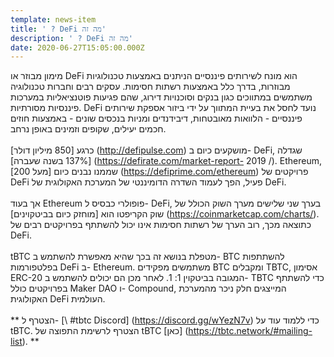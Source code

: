```yaml
---
template: news-item
title: ' ? DeFi מה זה'
description: ' ? DeFi מה זה'
date: 2020-06-27T15:05:00.000Z
---
```

מימון מבוזר או DeFi הוא מונח לשירותים פיננסיים הניתנים באמצעות טכנולוגיות מבוזרות, בדרך כלל באמצעות רשתות חסימות. עסקים רבים וחברות טכנולוגיה משתמשים במתווכים כגון בנקים וסוכנויות דירוג, שהם פגיעות פוטנציאליות במערכות פיננסיות מסורתיות. DeFi נועד לחסל את בעיית המתווך על ידי ביזור אספקת שירותים פיננסיים - הלוואות מאובטחות, דיבידנדים ומניות בנכסים שונים - באמצעות חוזים חכמים יעילים, שקופים וזמינים באופן נרחב.\
\
כרגע \[850 מיליון דולר] (http://defipulse.com) מושקעים כיום ב- DeFi, שגדלה \[137% בשנה שעברה] (https://defirate.com/market-report- 2019 /). Ethereum, שממנו נבנים כיום \[מעל 200] (https://defiprime.com/ethereum) פרויקטים של DeFi פעיל, הפך לעמוד השדרה הדומיננטי של המערכת האקולוגית של DeFi.\
\
אך בעוד Ethereum פופולרי כבסיס ל- DeFi, בערך שני שלישים מערך השוק הכולל של שוק הקריפטו הוא \[מוחזק כיום בביטקוינים] (https://coinmarketcap.com/charts/). כתוצאה מכך, רוב הערך של רשתות חסימות אינו יכול להשתתף בפרויקטים רבים של DeFi.\
\
tBTC מטפלת בנושא זה בכך שהיא מאפשרת להשתמש ב- BTC להשתתפות בפלטפורמות DeFi ב- Ethereum. משתמשים מפקידים BTC ומקבלים TBTC, אסימון ERC-20 המגובה בביטקוין 1: 1. לאחר מכן הם יכולים להשתמש ב- TBTC כדי להשתתף בפרויקטים כולל Maker DAO ו- Compound, המייצגים חלק ניכר מהמערכת האקולוגית DeFi העולמית.\
\
\*\* הצטרף ל- \[\ #tbtc Discord] (https://discord.gg/wYezN7v) כדי ללמוד עוד על tBTC. הצטרף לרשימת התפוצה של tBTC \[כאן] (https://tbtc.network/#mailing-list). \*\*
